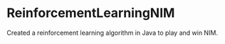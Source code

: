 # ReinforcementLearningNIM
Created a reinforcement learning algorithm in Java to play and win NIM. 
